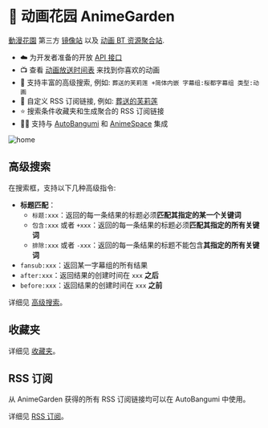 # 🌸 动画花园 AnimeGarden

[動漫花園](https://share.dmhy.org/) 第三方 [镜像站](https://garden.breadio.wiki) 以及 [动画 BT 资源聚合站](https://garden.breadio.wiki).

+ ☁️ 为开发者准备的开放 [API 接口](https://garden.breadio.wiki/docs/api)
+ 📺 查看 [动画放送时间表](https://garden.breadio.wiki/anime) 来找到你喜欢的动画
+ 🔖 支持丰富的高级搜索, 例如: `葬送的芙莉莲 +简体内嵌 字幕组:桜都字幕组 类型:动画`
+ 📙 自定义 RSS 订阅链接, 例如: [葬送的芙莉莲](garden.breadio.wiki/feed.xml?filter=%5B%7B%22fansubId%22:%5B%22619%22%5D,%22type%22:%22%E5%8B%95%E7%95%AB%22,%22include%22:%5B%22%E8%91%AC%E9%80%81%E7%9A%84%E8%8A%99%E8%8E%89%E8%8E%B2%22%5D,%22keywords%22:%5B%22%E7%AE%80%E4%BD%93%E5%86%85%E5%B5%8C%22%5D%7D%5D)
+ ⭐ 搜索条件收藏夹和生成聚合的 RSS 订阅链接
+ 👷‍♂️ 支持与 [AutoBangumi](https://www.autobangumi.org/) 和 [AnimeSpace](https://github.com/yjl9903/AnimeSpace) 集成

![home](https://cdn.jsdelivr.net/gh/yjl9903/animegarden/assets/home.png)

## 高级搜索

在搜索框，支持以下几种高级指令:

+ **标题匹配**：
  + `标题:xxx`：返回的每一条结果的标题必须**匹配其指定的某一个关键词**
  + `包含:xxx` 或者 `+xxx`：返回的每一条结果的标题必须**匹配其指定的所有关键词**
  + `排除:xxx` 或者 `-xxx`：返回的每一条结果的标题不能包含**其指定的所有关键词**
+ `fansub:xxx`：返回某一字幕组的所有结果
+ `after:xxx`：返回结果的创建时间在 `xxx` **之后**
+ `before:xxx`：返回结果的创建时间在 `xxx` **之前**

详细见 [高级搜索](/animegarden/search)。

## 收藏夹

详细见 [收藏夹](/animegarden/collection)。

## RSS 订阅

从 AnimeGarden 获得的所有 RSS 订阅链接均可以在 AutoBangumi 中使用。

详细见 [RSS 订阅](/animegarden/rss)。
